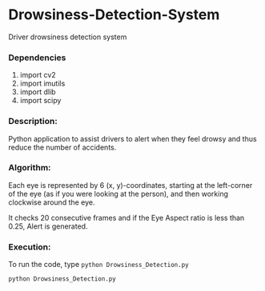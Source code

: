 # Drowsiness-Detection-System
Driver drowsiness detection system

### Dependencies

1) import cv2
2) import imutils
3) import dlib
4) import scipy


### Description:

Python application to assist drivers to alert when they feel drowsy and thus reduce the number of accidents.

### Algorithm:

Each eye is represented by 6 (x, y)-coordinates, starting at the left-corner of the eye (as if you were looking at the person), and then working clockwise around the eye.

It checks 20 consecutive frames and if the Eye Aspect ratio is less than 0.25, Alert is generated.


### Execution:
To run the code, type `python Drowsiness_Detection.py`

```
python Drowsiness_Detection.py
```
